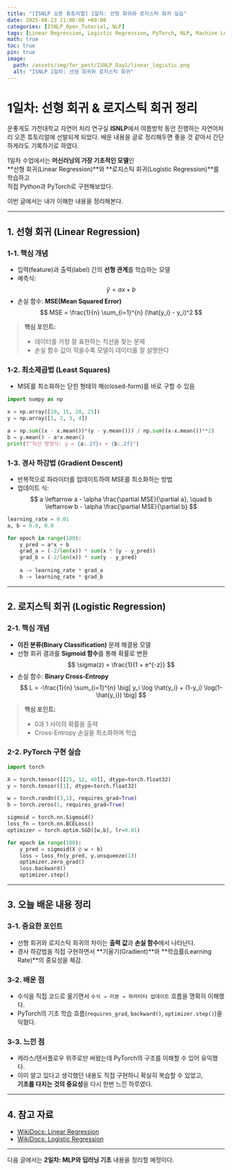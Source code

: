 ```yaml
---
title: "[ISNLP 오픈 튜토리얼] 1일차: 선형 회귀와 로지스틱 회귀 실습"
date: 2025-06-23 21:00:00 +09:00
categories: [ISNLP_Open_Tutorial, NLP]
tags: [Linear Regression, Logistic Regression, PyTorch, NLP, Machine Learning]
math: true
toc: true
pin: true
image:
  path: /assets/img/for_post/ISNLP_Day1/linear_logistic.png
  alt: "ISNLP 1일차: 선형 회귀와 로지스틱 회귀"
---
```


# 1일차: 선형 회귀 & 로지스틱 회귀 정리

운좋게도 가천대학교 자연어 처리 연구실 **ISNLP**에서 여름방학 동안 진행하는 자연어처리 오픈 튜토리얼에 선발되게 되었다.
배운 내용을 글로 정리해두면 좋을 것 같아서 간단하게라도 기록하기로 하였다.

1일차 수업에서는 **머신러닝의 가장 기초적인 모델**인  
**선형 회귀(Linear Regression)**와 **로지스틱 회귀(Logistic Regression)**를 학습하고  
직접 Python과 PyTorch로 구현해보았다.

이번 글에서는 내가 이해한 내용을 정리해본다.

---

## 1. 선형 회귀 (Linear Regression)

### 1-1. 핵심 개념
- 입력(feature)과 출력(label) 간의 **선형 관계**를 학습하는 모델
- 예측식:  
  $$
  \hat{y} = ax + b
  $$
- 손실 함수: **MSE(Mean Squared Error)**  
  $$
  MSE = \frac{1}{n} \sum_{i=1}^{n} (\hat{y_i} - y_i)^2
  $$

> **핵심 포인트:**  
> - 데이터를 가장 잘 표현하는 직선을 찾는 문제  
> - 손실 함수 값이 작을수록 모델이 데이터를 잘 설명한다

### 1-2. 최소제곱법 (Least Squares)
- MSE를 최소화하는 닫힌 형태의 해(closed-form)를 바로 구할 수 있음

```py
import numpy as np

x = np.array([10, 15, 20, 25])
y = np.array([1, 2, 3, 4])

a = np.sum((x - x.mean())*(y - y.mean())) / np.sum((x-x.mean())**2)
b = y.mean() - a*x.mean()
print(f"직선 방정식: y = {a:.2f}x + {b:.2f}")
```

### 1-3. 경사 하강법 (Gradient Descent)
- 반복적으로 파라미터를 업데이트하여 MSE를 최소화하는 방법
- 업데이트 식:
  $$
  a \leftarrow a - \alpha \frac{\partial MSE}{\partial a}, \quad
  b \leftarrow b - \alpha \frac{\partial MSE}{\partial b}
  $$

```py
learning_rate = 0.01
a, b = 0.0, 0.0

for epoch in range(100):
    y_pred = a*x + b
    grad_a = (-2/len(x)) * sum(x * (y - y_pred))
    grad_b = (-2/len(x)) * sum(y - y_pred)
    
    a -= learning_rate * grad_a
    b -= learning_rate * grad_b
```

---

## 2. 로지스틱 회귀 (Logistic Regression)

### 2-1. 핵심 개념
- **이진 분류(Binary Classification)** 문제 해결용 모델
- 선형 회귀 결과를 **Sigmoid 함수**를 통해 확률로 변환
  $$
  \sigma(z) = \frac{1}{1 + e^{-z}}
  $$
- 손실 함수: **Binary Cross-Entropy**
  $$
  L = -\frac{1}{n} \sum_{i=1}^{n} 
  \big[ y_i \log \hat{y_i} + (1-y_i) \log(1-\hat{y_i}) \big]
  $$

> **핵심 포인트:**  
> - 0과 1 사이의 확률을 출력  
> - Cross-Entropy 손실을 최소화하며 학습

### 2-2. PyTorch 구현 실습
```py
import torch

X = torch.tensor([[25, 12, 40]], dtype=torch.float32)
y = torch.tensor([1], dtype=torch.float32)

w = torch.randn((3,1), requires_grad=True)
b = torch.zeros(1, requires_grad=True)

sigmoid = torch.nn.Sigmoid()
loss_fn = torch.nn.BCELoss()
optimizer = torch.optim.SGD([w,b], lr=0.01)

for epoch in range(100):
    y_pred = sigmoid(X @ w + b)
    loss = loss_fn(y_pred, y.unsqueeze(1))
    optimizer.zero_grad()
    loss.backward()
    optimizer.step()
```

---

## 3. 오늘 배운 내용 정리

### 3-1. 중요한 포인트
- 선형 회귀와 로지스틱 회귀의 차이는 **출력 값**과 **손실 함수**에서 나타난다.
- 경사 하강법을 직접 구현하면서 **기울기(Gradient)**와 **학습률(Learning Rate)**의 중요성을 체감.

### 3-2. 배운 점
- 수식을 직접 코드로 옮기면서 `수식 → 미분 → 파라미터 업데이트` 흐름을 명확히 이해했다.
- PyTorch의 기초 학습 흐름(`requires_grad`, `backward()`, `optimizer.step()`)을 익혔다.

### 3-3. 느낀 점
- 케라스/텐서플로우 위주로만 써왔는데 PyTorch의 구조를 이해할 수 있어 유익했다.
- 이미 알고 있다고 생각했던 내용도 직접 구현하니 확실히 복습할 수 있었고,  
  **기초를 다지는 것의 중요성**을 다시 한번 느낀 하루였다.

---

## 4. 참고 자료
- [WikiDocs: Linear Regression](https://wikidocs.net/21670)
- [WikiDocs: Logistic Regression](https://wikidocs.net/22881)

---

다음 글에서는 **2일차: MLP와 딥러닝 기초** 내용을 정리할 예정이다.
